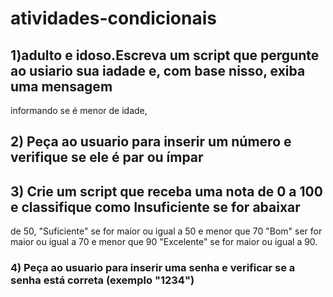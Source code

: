 # atividades-condicionais

## 1)adulto e idoso.Escreva um script que pergunte ao usiario sua iadade e, com base nisso, exiba uma mensagem 
informando se é menor de idade,

## 2) Peça ao usuario para inserir um número e verifique se ele é  par ou ímpar 

## 3) Crie um script que receba uma nota de 0 a 100 e classifique como Insuficiente se for abaixar
de 50, "Suficiente" se for maior ou igual a 50 e menor que 70 "Bom" ser for maior ou igual a 70 e 
menor que 90 "Excelente" se for maior ou igual a 90.

### 4) Peça ao usuario para inserir uma senha e verificar se a senha está correta (exemplo "1234") 

